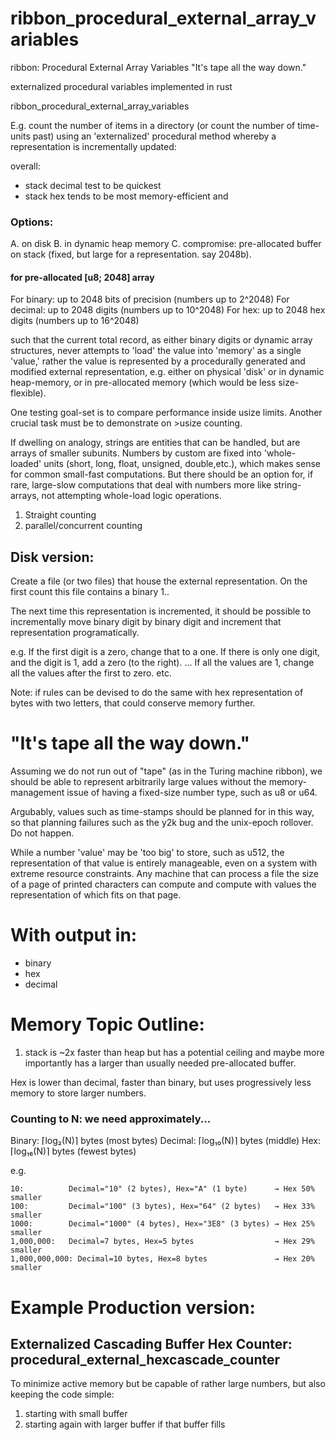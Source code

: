 # ribbon_procedural_external_array_variables

ribbon: Procedural External Array Variables
"It's tape all the way down."

externalized procedural variables implemented in rust

ribbon_procedural_external_array_variables

E.g. count the number of items in a directory (or count the number of time-units past) using an 'externalized' procedural method whereby a representation is incrementally updated:

overall:
- stack decimal test to be quickest
- stack hex tends to be most memory-efficient and 


### Options:
A. on disk
B. in dynamic heap memory
C. compromise: pre-allocated buffer on stack (fixed, but large for a representation. say 2048b).

#### for pre-allocated [u8; 2048] array
For binary: up to 2048 bits of precision (numbers up to 2^2048)
For decimal: up to 2048 digits (numbers up to 10^2048)
For hex: up to 2048 hex digits (numbers up to 16^2048)

such that the current total record, as either binary digits or dynamic array structures, never attempts to 'load' the value into 'memory' as a single 'value,' rather the value is represented by a procedurally generated and modified external representation, e.g. either on physical 'disk' or in dynamic heap-memory, or in pre-allocated memory (which would be less size-flexible). 


One testing goal-set is to compare performance inside usize limits. Another crucial task must be to demonstrate on >usize counting.

If dwelling on analogy, strings are entities that can be handled, but are arrays of smaller subunits. Numbers by custom are fixed into 'whole-loaded' units (short, long, float, unsigned, double,etc.), which makes sense for common small-fast computations. But there should be an option for, if rare, large-slow computations that deal with numbers more like string-arrays, not attempting whole-load logic operations. 

1. Straight counting
2. parallel/concurrent counting


## Disk version:
Create a file (or two files) that house the external representation.
On the first count this file contains a binary 1..

The next time this representation is incremented, it should be possible to incrementally move binary digit by binary digit and increment that representation programatically.

e.g. 
If the first digit is a zero, change that to a one.
If there is only one digit, and the digit is 1, add a zero (to the right).
...
If all the values are 1, change all the values after the first to zero.
etc.

Note:
if rules can be devised to do the same with hex representation of bytes with two letters, that could conserve memory further.

# "It's tape all the way down."
Assuming we do not run out of "tape" (as in the Turing machine ribbon), we should be able to represent arbitrarily large values without the memory-management issue of having a fixed-size number type, such as u8 or u64.

Argubably, values such as time-stamps should be planned for in this way, so that planning failures such as the y2k bug and the unix-epoch rollover. Do not happen.

While a number 'value' may be 'too big' to store, such as u512, the representation of that value is entirely manageable, even on a system with extreme resource constraints. Any machine that can process a file the size of a page of printed characters can compute and compute with values the representation of which fits on that page.


# With output in:
- binary
- hex
- decimal

# Memory Topic Outline:
1. stack is ~2x faster than heap but has a potential ceiling and maybe more importantly has a larger than usually needed pre-allocated buffer.

Hex is lower than decimal, faster than binary, but uses progressively less memory to store larger numbers.

### Counting to N: we need approximately...
Binary:   ⌈log₂(N)⌉ bytes     (most bytes)
Decimal:  ⌈log₁₀(N)⌉ bytes    (middle)
Hex:      ⌈log₁₆(N)⌉ bytes    (fewest bytes)


e.g.
```
10:          Decimal="10" (2 bytes), Hex="A" (1 byte)      → Hex 50% smaller
100:         Decimal="100" (3 bytes), Hex="64" (2 bytes)   → Hex 33% smaller  
1000:        Decimal="1000" (4 bytes), Hex="3E8" (3 bytes) → Hex 25% smaller
1,000,000:   Decimal=7 bytes, Hex=5 bytes                  → Hex 29% smaller
1,000,000,000: Decimal=10 bytes, Hex=8 bytes               → Hex 20% smaller
```



# Example Production version:


## Externalized Cascading Buffer Hex Counter: procedural_external_hexcascade_counter

To minimize active memory but be capable of rather large numbers, but also keeping the code simple:

1. starting with small buffer
2. starting again with larger buffer if that buffer fills




